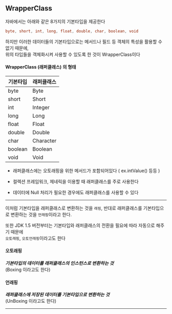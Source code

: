 ## WrapperClass

자바에서는 아래와 같은 8가지의 기본타입을 제공한다

```java
byte, short, int, long, float, double, char, boolean, void
```

하지만 이러한 데이터들의 기본타입으로는 메서드나 필드 등 객체의 특성을 활용할 수 없기 때문에,  
위의 타입들을 객체화시켜 사용할 수 있도록 한 것이 WrapperClass이다

#### WrapperClass (래퍼클래스) 의 형태

| 기본타입 | 래퍼클래스 |
| -------- | ---------- |
| byte     | Byte       |
| short    | Short      |
| int      | Integer    |
| long     | Long       |
| float    | Float      |
| double   | Double     |
| char     | Character  |
| boolean  | Boolean    |
| void     | Void       |

- 래퍼클래스에는 오토래핑을 위한 메서드가 포함되어있다
  ( ex.intValue() 등등 )

- 컬렉션 프레임워크, 제네릭을 이용할 때 래퍼클래스를 주로 사용한다

- 데이터에 Null 처리가 필요한 경우에도 래퍼클래스를 사용할 수 있다

---

이처럼 기본타입을 래퍼클래스로 변환하는 것을 `래핑`, 반대로 래퍼클래스를 기본타입으로 변환하는 것을 `언래핑`이라고 한다.

또한 JDK 1.5 버전부터는 기본타입와 래퍼클래스의 전환을 필요에 따라 자동으로 해주기 때문에  
`오토래핑`, `오토언래핑`이라고도 한다

#### 오토래핑

**_기본타입의 데이터를 래퍼클래스의 인스턴스로 변환하는 것_**  
(Boxing 이라고도 한다)

#### 언래핑

**_래퍼클래스에 저장된 데이터를 기본타입으로 변환하는 것_**  
(UnBoxing 이라고도 한다)

---
